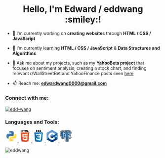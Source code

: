 <h1 align="center">Hello, I'm Edward / eddwang :smiley:!</h1>

- 🔭 I’m currently working on **creating websites** through **HTML / CSS / JavaScript**

- 🌱 I’m currently learning **HTML / CSS / JavaScript** & **Data Structures and Algorithms**

- 💬 Ask me about my projects, such as my **YahooBets project** that focuses on sentiment analysis, creating a stock chart, and finding relevant r/WallStreetBet and YahooFinance posts seen [here](https://github.com/eddwang/YahooBets)

- 📫 Reach me: **edwardwang0000@gmail.com**

<h3 align="left">Connect with me:</h3>
<p align="left">
<a href="https://linkedin.com/in/edd-wang" target="blank"><img align="center" src="https://raw.githubusercontent.com/rahuldkjain/github-profile-readme-generator/master/src/images/icons/Social/linked-in-alt.svg" alt="edd-wang" height="30" width="40" /></a>
</p>

<h3 align="left">Languages and Tools:</h3>
<p align="left"> 
  <a href="https://www.python.org" target="_blank" rel="noreferrer"> <img src="https://raw.githubusercontent.com/devicons/devicon/master/icons/python/python-original.svg" alt="python" width="40" height="40"/> </a> 
  <a href="https://www.w3.org/html/" target="_blank" rel="noreferrer"> <img src="https://raw.githubusercontent.com/devicons/devicon/master/icons/html5/html5-original-wordmark.svg" alt="html5" width="40" height="40"/> </a> 
  <a href="https://www.w3schools.com/css/" target="_blank" rel="noreferrer"> <img src="https://raw.githubusercontent.com/devicons/devicon/master/icons/css3/css3-original-wordmark.svg" alt="css3" width="40" height="40"/> </a>  
  <a href="https://www.w3schools.com/cpp/" target="_blank" rel="noreferrer"> <img src="https://raw.githubusercontent.com/devicons/devicon/master/icons/cplusplus/cplusplus-original.svg" alt="cplusplus" width="40" height="40"/> </a> 
  <a href="https://www.w3schools.com/postgresql/" target="_blank" rel="noreferrer"> <img src="https://raw.githubusercontent.com/devicons/devicon/master/icons/postgresql/postgresql-original.svg" alt="cplusplus" width="40" height="40"/>
</p>

<p><img align="left" src="https://github-readme-stats.vercel.app/api/top-langs?username=eddwang&show_icons=true&locale=en&layout=compact" alt="eddwang" /></p>

